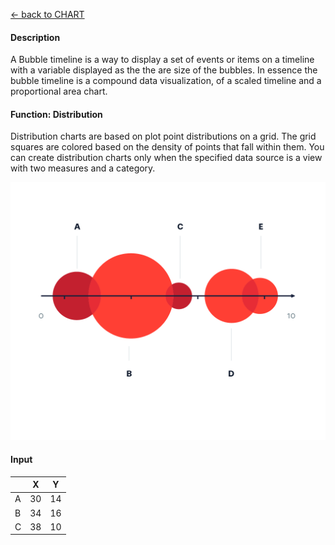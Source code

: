 [ <- back to CHART](https://github.com/usds/Data-Visualization-Catalog/blob/main/Charts/readme.md)

#### Description

<p> A Bubble timeline is a way to display a set of events or items on a timeline with a variable displayed as the the are size of the bubbles. In essence the bubble timeline is a compound data visualization, of a scaled timeline and a proportional area chart.
  
#### Function: Distribution

<p> Distribution charts are based on plot point distributions on a grid. The grid squares are colored based on the density of points that fall within them. You can create distribution charts only when the specified data source is a view with two measures and a category.

  
![Bubble Timelime](https://github.com/usds/Data-Visualization-Catalog/blob/main/Charts/images/bubble.png)
  
#### Input
|   | X  | Y  |
|---|----|----|
| A | 30 | 14 |
| B | 34 | 16 |
| C | 38 | 10 |
  
 

